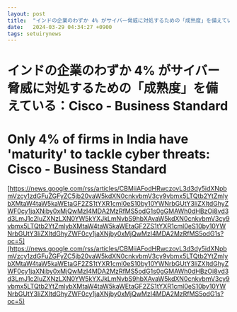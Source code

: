 ```yaml
---
layout: post
title:  "インドの企業のわずか 4% がサイバー脅威に対処するための「成熟度」を備えている：Cisco - Business Standard"
date:   2024-03-29 04:34:27 +0900
tags: setuirynews 
---
```


# インドの企業のわずか 4% がサイバー脅威に対処するための「成熟度」を備えている：Cisco - Business Standard



# Only 4% of firms in India have 'maturity' to tackle cyber threats: Cisco - Business Standard

[https://news.google.com/rss/articles/CBMiiAFodHRwczovL3d3dy5idXNpbmVzcy1zdGFuZGFyZC5jb20vaW5kdXN0cnkvbmV3cy9vbmx5LTQtb2YtZmlybXMtaW4taW5kaWEtaGF2ZS1tYXR1cml0eS10by10YWNrbGUtY3liZXItdGhyZWF0cy1jaXNjby0xMjQwMzI4MDA2MzRfMS5odG1s0gGMAWh0dHBzOi8vd3d3LmJ1c2luZXNzLXN0YW5kYXJkLmNvbS9hbXAvaW5kdXN0cnkvbmV3cy9vbmx5LTQtb2YtZmlybXMtaW4taW5kaWEtaGF2ZS1tYXR1cml0eS10by10YWNrbGUtY3liZXItdGhyZWF0cy1jaXNjby0xMjQwMzI4MDA2MzRfMS5odG1s?oc=5](https://news.google.com/rss/articles/CBMiiAFodHRwczovL3d3dy5idXNpbmVzcy1zdGFuZGFyZC5jb20vaW5kdXN0cnkvbmV3cy9vbmx5LTQtb2YtZmlybXMtaW4taW5kaWEtaGF2ZS1tYXR1cml0eS10by10YWNrbGUtY3liZXItdGhyZWF0cy1jaXNjby0xMjQwMzI4MDA2MzRfMS5odG1s0gGMAWh0dHBzOi8vd3d3LmJ1c2luZXNzLXN0YW5kYXJkLmNvbS9hbXAvaW5kdXN0cnkvbmV3cy9vbmx5LTQtb2YtZmlybXMtaW4taW5kaWEtaGF2ZS1tYXR1cml0eS10by10YWNrbGUtY3liZXItdGhyZWF0cy1jaXNjby0xMjQwMzI4MDA2MzRfMS5odG1s?oc=5)

